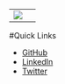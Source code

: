 
| | |
|---|---|
|<img style="text-align:center" src="/download/prani/profile-pic.JPG"/>|

#Quick Links

-  [GitHub](https://poojaruhal.github.io/)
-  [LinkedIn](https://www.linkedin.com/in/pooja-rani-01985b68/)
-  [Twitter](https://twitter.com/poojaruhal)
